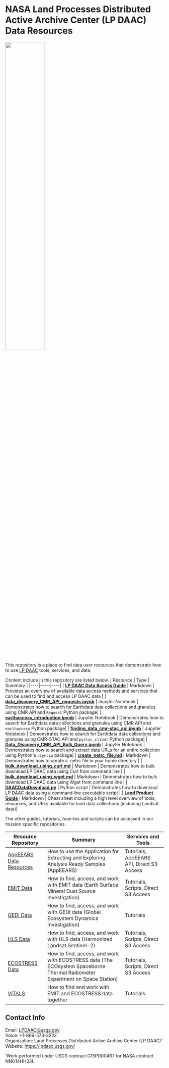# NASA Land Processes Distributed Active Archive Center (LP DAAC) Data Resources  

<img src="img/lpdaac-logo-black.png" width="50%" height="50%">  

This repository is a place to find data user resources that demonstrate how to use [LP DAAC](https://lpdaac.usgs.gov/) tools, services, and data.

Content include in this repository are listed below.
| Resource | Type | Summary |
|----|-----|----|
| **[LP DAAC Data Access Guide](/guides/NASA_LPDAAC_Data_Access_Guide.md)** | Markdown | Provides an overview of available data access methods and services that can be used to find and access LP DAAC data |
| **[data_discovery_CMR_API_requests.ipynb](/python/tutorials/data_discovery_CMR_API_requests.ipynb)** | Jupyter Notebook | Demonstrates how to search for Earthdata data collections and granules using CMR API and `Request` Python package|
| **[earthaccess_introduction.ipynb](/python/tutorials/earthaccess_introduction.ipynb)** | Jupyter Notebook | Demonstrates how to search for Earthdata data collections and granules using CMR API and `earthaccess` Python package|
| **[finding_data_cmr-stac_api.ipynb](/python/tutorials/finding_data_cmr-stac_api.ipynb)** | Jupyter Notebook | Demonstrates how to search for Earthdata data collections and granules using CMR-STAC API and `pystac_client` Python package|
| **[Data_Discovery_CMR_API_Bulk_Query.ipynb](/python/tutorials/Data_Discovery_CMR_API_Bulk_Query.ipynb)** | Jupyter Notebook | Demonstrates how to search and extract data URLs for an entire collection using Python's `asyncio` package|
| **[create_netrc_file.md](/guides/create_netrc_file.md)** | Markdown | Demonstrates how to create a .netrc file in your home directory |
| **[bulk_download_using_curl.md](/guides/bulk_download_using_curl.md)** | Markdown | Demonstrates how to bulk download LP DAAC data using Curl from command line |
| **[bulk_download_using_wget.md](/guides/bulk_download_using_wget.md)** | Markdown | Demonstrates how to bulk download LP DAAC data using Wget from command line |
| **[DAACDataDownload.py](/python/scripts/daac_data_download_python)** | Python script | Demonstrates how to download LP DAAC data using a command line executable script |
| **[Land Product Guide](/guides/lp_product_guide.md)** | Markdown | Cheat sheet including a high level overview of tools, resources, and URLs available for land data collections (including Landsat data)|

The other guides, tutorials, how-tos and scripts can be accessed in our mission specific repositories. 

| Resource Repository | Summary | Services and Tools |
|----|-----|----|
|[AppEEARS Data Resources](https://github.com/nasa/AppEEARS-Data-Resources) |How to use the Application for Extracting and Exploring Analysis Ready Samples (AppEEARS) |Tutorials, AppEEARS API, Direct S3 Access |
|[EMIT Data](https://github.com/nasa/EMIT-Data-Resources) |How to find, access, and work with EMIT data (Earth Surface Mineral Dust Source Investigation)|Tutorials, Scripts, Direct S3 Access |
|[GEDI Data](https://github.com/nasa/GEDI-Data-Resources) |How to find, access, and work with GEDI data (Global Ecosystem Dynamics Investigation)|Tutorials |
|[HLS Data](https://github.com/nasa/HLS-Data-Resources)|How to find, access, and work with HLS data (Harmonized Landsat Sentinel-2)|Tutorials, Scripts, Direct S3 Access|
|[ECOSTRESS Data](https://github.com/nasa/ECOSTRESS-Data-Resources)|How to find, access, and work with ECOSTRESS data (The ECOsystem Spaceborne Thermal Radiometer Experiment on Space Station)|Tutorials, Scripts, Direct S3 Access|
|[VITALS](https://github.com/nasa/VITALS)|How to find and work with EMIT and ECOSTRESS data together |Tutorials|

## Contact Info  

Email: <LPDAAC@usgs.gov>  
Voice: +1-866-573-3222  
Organization: Land Processes Distributed Active Archive Center (LP DAAC)¹  
Website: <https://lpdaac.usgs.gov/>  

¹Work performed under USGS contract G15PD00467 for NASA contract NNG14HH33I. 
